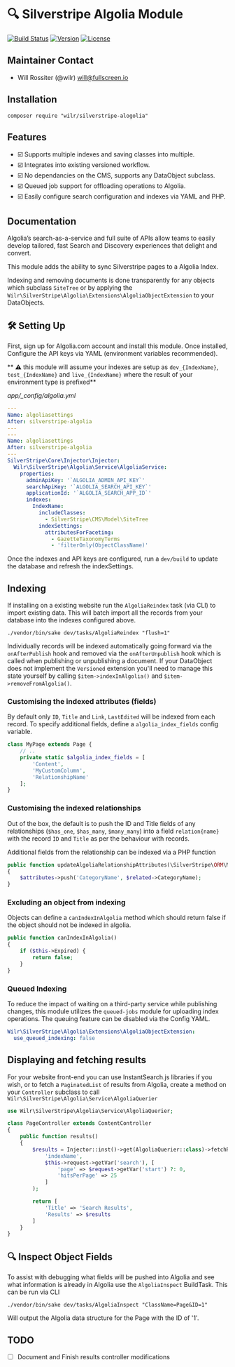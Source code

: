 # :mag: Silverstripe Algolia Module

[![Build Status](http://img.shields.io/travis/wilr/silverstripe-algolia.svg?style=flat-square)](http://travis-ci.org/wilr/silverstripe-algolia)
[![Version](http://img.shields.io/packagist/v/wilr/silverstripe-algolia.svg?style=flat-square)](https://packagist.org/packages/wilr/silverstripe-algolia)
[![License](http://img.shields.io/packagist/l/wilr/silverstripe-algolia.svg?style=flat-square)](LICENSE)

## Maintainer Contact

* Will Rossiter (@wilr) <will@fullscreen.io>

## Installation

```
composer require "wilr/silverstripe-alogolia"
```

## Features

* :ballot_box_with_check: Supports multiple indexes and saving classes into multiple.
* :ballot_box_with_check: Integrates into existing versioned workflow.
* :ballot_box_with_check: No dependancies on the CMS, supports any DataObject subclass.
* :ballot_box_with_check: Queued job support for offloading operations to Algolia.
* :ballot_box_with_check: Easily configure search configuration and indexes via YAML and PHP.

## Documentation

Algolia’s search-as-a-service and full suite of APIs allow teams to easily
develop tailored, fast Search and Discovery experiences that delight and
convert.

This module adds the ability to sync Silverstripe pages to a Algolia Index.

Indexing and removing documents is done transparently for any objects which
subclass `SiteTree` or by applying the
`Wilr\SilverStripe\Algolia\Extensions\AlgoliaObjectExtension` to your
DataObjects.

## :hammer_and_wrench: Setting Up

First, sign up for Algolia.com account and install this module. Once installed,
Configure the API keys via YAML (environment variables recommended).

** :warning: this module will assume your indexes are setup as `dev_{IndexName}`,
`test_{IndexName}` and `live_{IndexName}` where the result of your environment
type is prefixed**

*app/_config/algolia.yml*
```yml
---
Name: algoliasettings
After: silverstripe-algolia
---
---
Name: algoliasettings
After: silverstripe-algolia
---
SilverStripe\Core\Injector\Injector:
  Wilr\SilverStripe\Algolia\Service\AlgoliaService:
    properties:
      adminApiKey: '`ALGOLIA_ADMIN_API_KEY`'
      searchApiKey: '`ALGOLIA_SEARCH_API_KEY`'
      applicationId: '`ALGOLIA_SEARCH_APP_ID`'
      indexes:
        IndexName:
          includeClasses:
            - SilverStripe\CMS\Model\SiteTree
          indexSettings:
            attributesForFaceting:
              - GazetteTaxonomyTerms
              - 'filterOnly(ObjectClassName)'

```

Once the indexes and API keys are configured, run a `dev/build` to update the
database and refresh the indexSettings.

## Indexing

If installing on a existing website run the `AlgoliaReindex` task (via CLI)
to import existing data. This will batch import all the records from your
database into the indexes configured above.

```
./vendor/bin/sake dev/tasks/AlgoliaReindex "flush=1"
```

Individually records will be indexed automatically going forward via the
`onAfterPublish` hook and removed via the `onAfterUnpublish` hook which is
called when publishing or unpublishing a document. If your DataObject does not
implement the `Versioned` extension you'll need to manage this state yourself
by calling `$item->indexInAlgolia()` and `$item->removeFromAlgolia()`.

### Customising the indexed attributes (fields)

By default only `ID`, `Title` and `Link`, `LastEdited` will be indexed from
each record. To specify additional fields, define a `algolia_index_fields`
config variable.

```php
class MyPage extends Page {
    // ..
    private static $algolia_index_fields = [
        'Content',
        'MyCustomColumn',
        'RelationshipName'
    ];
}
```

### Customising the indexed relationships

Out of the box, the default is to push the ID and Title fields of any
relationships (`$has_one`, `$has_many`, `$many_many`) into a field
`relation{name}` with the record `ID` and `Title` as per the behaviour with
records.

Additional fields from the relationship can be indexed via a PHP function

```php
public function updateAlgoliaRelationshipAttributes(\SilverStripe\ORM\Map $attributes, $related)
{
    $attributes->push('CategoryName', $related->CategoryName);
}
```

### Excluding an object from indexing

Objects can define a `canIndexInAlgolia` method which should return false if the
object should not be indexed in algolia.

```php
public function canIndexInAlgolia()
{
    if ($this->Expired) {
        return false;
    }
}
```

### Queued Indexing

To reduce the impact of waiting on a third-party service while publishing
changes, this module utilizes the `queued-jobs` module for uploading index
operations. The queuing feature can be disabled via the Config YAML.

```yaml
Wilr\SilverStripe\Algolia\Extensions\AlgoliaObjectExtension:
  use_queued_indexing: false
```

## Displaying and fetching results

For your website front-end you can use InstantSearch.js libraries if you wish,
or to fetch a `PaginatedList` of results from Algolia, create a method on your
`Controller` subclass to call `Wilr\SilverStripe\Algolia\Service\AlgoliaQuerier`

```php
use Wilr\SilverStripe\Algolia\Service\AlgoliaQuerier;

class PageController extends ContentController
{
    public function results()
    {
        $results = Injector::inst()->get(AlgoliaQuerier::class)->fetchResults(
            'indexName',
            $this->request->getVar('search'), [
                'page' => $request->getVar('start') ?: 0,
                'hitsPerPage' => 25
            ]
        );

        return [
            'Title' => 'Search Results',
            'Results' => $results
        ]
    }
}
```

## :mag: Inspect Object Fields

To assist with debugging what fields will be pushed into Algolia and see what
information is already in Algolia use the `AlgoliaInspect` BuildTask. This can
be run via CLI

```
./vendor/bin/sake dev/tasks/AlgoliaInspect "ClassName=Page&ID=1"
```

Will output the Algolia data structure for the Page with the ID of '1'.


## TODO

- [ ] Document and Finish results controller modifications
